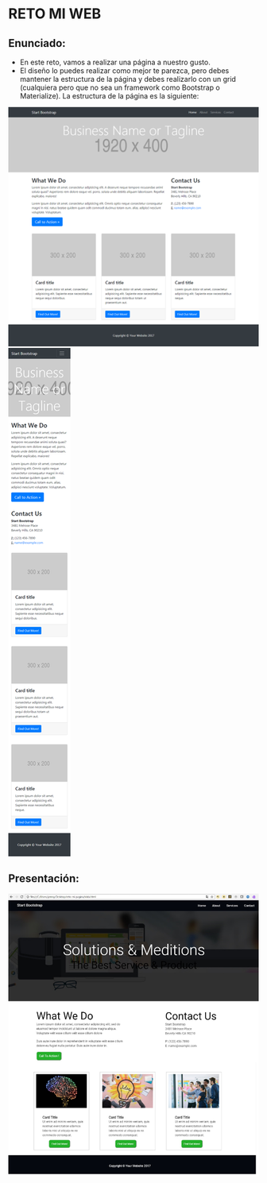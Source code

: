 # RETO MI WEB

## Enunciado:
- En este reto, vamos a realizar una página a nuestro gusto.
- El diseño lo puedes realizar como mejor te parezca, pero debes mantener la estructura de la página y debes realizarlo con un grid (cualquiera pero que no sea un framework como Bootstrap o Materialize). La estructura de la página es la siguiente:

![Inicio](assets/img/1.png)
![Inicio](assets/img/2.png)

## Presentación:
![Inicio](assets/img/prevista1.jpg)